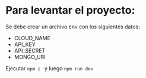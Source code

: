 # Para levantar el proyecto:
Se debe crear un archivo env con los siguientes datos:
- CLOUD_NAME
- API_KEY 
- API_SECRET
- MONGO_URI

Ejecutar ```npm i ``` y luego ```npm run dev```